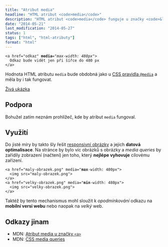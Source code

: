 ```yaml
---
title: "Atribut media"
headline: "HTML atribut <code>media</code>"
description: "HTML atribut <code>media</code> funguje u značky <code>&lt;a></code> podobně jako Media Queries v CSS."
date: "2014-05-21"
last_modification: "2014-05-27"
status: 1
tags: ["html", "html-atributy"]
format: "html"
---
```


<pre><code>&lt;a href="odkaz" <b>media</b>="<i>max-width: 480px</i>">
  Odkaz bude vidět jen při šířce do 480 px
&lt;/a></code></pre>

<p>Hodnota HTML atributu <code>media</code> bude obdobná jako u <a href="/mobilni-web#media-queries">CSS pravidla <code>@media</code></a> a měla by i tak fungovat.</p>

<p><a href="https://kod.djpw.cz/cndb">Živá ukázka</a></p>


<h2 id="podpora">Podpora</h2>

<p>Bohužel zatím neznám prohlížeč, kde by atribut <code>media</code> fungoval.</p>


<h2 id="vyuziti">Využití</h2>

<p>Do jisté míry by takto šly řešit <a href="/responsivni-obrazky">responsivní obrázky</a> a jejich <b>datová optimalisace</b>. Na stránce by bylo víc obrázků s obrázky a <i>media queries</i> by zařídily zobrazení (načtení) jen toho, který <b>nejlépe vyhovuje</b> cílovému zařízení.</p>

<pre><code>&lt;a href="maly-obrazek.png" media="<b>max</b>-width: 480px">
  &lt;img src="maly-obrazek.png">
&lt;/a>
&lt;a href="velky-obrazek.png" media="<b>min</b>-width: 480px">
  &lt;img src="velky-obrazek.png">
&lt;/a>
</code></pre>

<p>Taktéž by tento mechanismus mohl sloužit k <i>opodmínkování</i> odkazu na <b>mobilní versi webu</b> nebo naopak na <i>velký</i> web.</p>


<h2 id="odkazy">Odkazy jinam</h2>

<ul>
  <li>MDN: <a href="https://developer.mozilla.org/en-US/docs/Web/HTML/Element/a#attr-media">Atribut media u značky <code>&lt;a></code></a></li>
  <li>MDN: <a href="https://developer.mozilla.org/en-US/docs/Web/Guide/CSS/Media_queries">CSS media queries</a></li>
</ul>